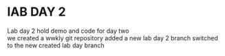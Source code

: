 # lAB DAY 2

Lab day 2 hold demo and code for day two    
we created a wwkly git repository
added a new lab day 2 branch 
switched to the new created lab day branch